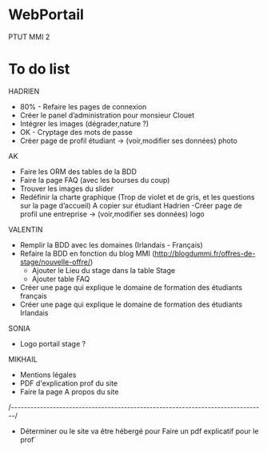 # WebPortail
PTUT MMI 2


# To do list
HADRIEN
- 80% - Refaire les pages de connexion
- Créer le panel d’administration pour monsieur Clouet 
- Intégrer les images (dégrader,nature ?)
- OK - Cryptage des mots de passe
- Créer page de profil étudiant -> (voir,modifier ses données) photo

 AK
- Faire les ORM des tables de la BDD
- Faire la page FAQ (avec les bourses du coup)
- Trouver les images du slider
- Redéfinir la charte graphique (Trop de violet et de gris, et les questions sur la page d’accueil) 
A copier sur étudiant Hadrien 
	-Créer page de profil une entreprise -> (voir,modifier ses données) logo

VALENTIN
- Remplir la BDD avec les domaines (Irlandais - Français)
- Refaire la BDD en fonction du blog MMI (http://blogdummi.fr/offres-de-stage/nouvelle-offre/)
	 -  Ajouter le Lieu du stage dans la table Stage
	 -  Ajouter table FAQ
- Créer une page qui explique le domaine de formation des étudiants français
- Créer une page qui explique le domaine de formation des étudiants Irlandais


SONIA
- Logo portail stage ?

MIKHAIL
- Mentions légales
- PDF d'explication prof du site
- Faire la page A propos du site


/*-------------------------------------------------------------------------------*/
- Déterminer ou le site va être hébergé pour Faire un pdf explicatif pour le prof`
